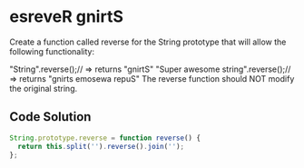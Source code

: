 # esreveR gnirtS

Create a function called reverse for the String prototype that will allow the following functionality:

"String".reverse();// => returns "gnirtS"
"Super awesome string".reverse();// => returns "gnirts emosewa repuS"
The reverse function should NOT modify the original string.

## Code Solution

```js
String.prototype.reverse = function reverse() {
  return this.split('').reverse().join('');
};

```